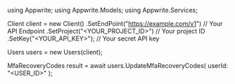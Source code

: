 using Appwrite;
using Appwrite.Models;
using Appwrite.Services;

Client client = new Client()
    .SetEndPoint("https://example.com/v1") // Your API Endpoint
    .SetProject("<YOUR_PROJECT_ID>") // Your project ID
    .SetKey("<YOUR_API_KEY>"); // Your secret API key

Users users = new Users(client);

MfaRecoveryCodes result = await users.UpdateMfaRecoveryCodes(
    userId: "<USER_ID>"
);